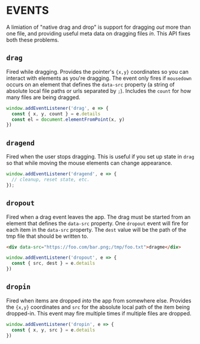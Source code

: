 # EVENTS

A limiation of "native drag and drop" is support for dragging *out* more than
one file, and providing useful meta data on dragging files *in*. This API fixes
both these problems.

## `drag`

Fired while dragging. Provides the pointer's `{x,y}` coordinates so you can
interact with elements as you're dragging. The event only fires if `mousedown`
occurs on an element that defines the `data-src` property (a string of absolute
local file paths or urls separated by `;`). Includes the `count` for how many
files are being dragged.

```js
window.addEventListener('drag', e => {
  const { x, y, count } = e.details
  const el = document.elementFromPoint(x, y)
})
```

## `dragend`

Fired when the user stops dragging. This is useful if you set up state in `drag`
so that while moving the mouse elements can change appearance.

```js
window.addEventListener('dragend', e => {
  // cleanup, reset state, etc.
});
```

## `dropout`

Fired when a drag event leaves the app. The drag must be started from an element
that defines the `data-src` property. One `dropout` event will fire for each
item in the `data-src` property. The `dest` value will be the path of the tmp
file that should be written to.

```html
<div data-src="https://foo.com/bar.png;/tmp/foo.txt">dragme</div>
```

```js
window.addEventListener('dropout', e => {
  const { src, dest } = e.details
})
```

## `dropin`

Fired when items are dropped *into* the app from somewhere else. Provides the
`{x,y}` coordinates and `src` for the absolute local path of the item being
dropped-in. This event may fire multiple times if multiple files are dropped.

```js
window.addEventListener('dropin', e => {
  const { x, y, src } = e.details
})
```

